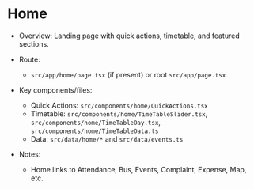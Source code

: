 # Home

- Overview: Landing page with quick actions, timetable, and featured sections.

- Route:
  - `src/app/home/page.tsx` (if present) or root `src/app/page.tsx`

- Key components/files:
  - Quick Actions: `src/components/home/QuickActions.tsx`
  - Timetable: `src/components/home/TimeTableSlider.tsx`, `src/components/home/TimeTableDay.tsx`, `src/components/home/TimeTableData.ts`
  - Data: `src/data/home/*` and `src/data/events.ts`

- Notes:
  - Home links to Attendance, Bus, Events, Complaint, Expense, Map, etc.
